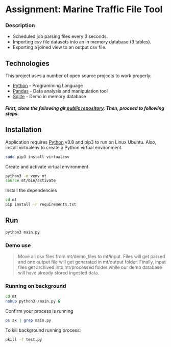#  Assignment: Marine Traffic File Tool


### Description

- Scheduled job parsing files every 3 seconds.
- Importing csv file datasets into an in memory database (3 tables).
- Exporting a joined view to an output csv file.

## Technologies

This project uses a number of open source projects to work properly:

- [Python] - Programming Language
- [Pandas] - Data analysis and manipulation tool
- [Sqlite] - Demo in memory database

##### First, clone the following git [public repository][dill]. Then, proceed to following steps.

## Installation

Application requires [Python](https://www.python.org/) v3.8 and pip3 to run on Linux Ubuntu. Also, install virtualenv to create a Python virtual environment.
```sh
sudo pip3 install virtualenv 
```

Create and activate virtual environment.
```sh
python3 -m venv mt
source mt/bin/activate
```

Install the dependencies

```sh
cd mt
pip install -r requirements.txt
```


## Run

```sh
python3 main.py
```

### Demo use
>Move all csv files from mt/demo_files to mt/input.
Files will get parsed and one output file will get generated in mt/output folder. Finally, input files get archived into mt/processed folder while our demo database will have already stored ingested data.




### Running on background

```sh
cd mt
nohup python3 /main.py &
```
Confirm your process is running
```sh
ps ax | grep main.py
```
To kill background running process:
```sh
pkill -f test.py
```




   [dill]: https://github.com/giorgostsilivis/mt
   [Sqlite]: <https://www.sqlitetutorial.net>
   [Pandas]: <https://pandas.pydata.org>
   [Python]: <https://www.python.org>
